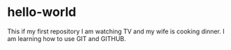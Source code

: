 # hello-world
This if my first repository
I am watching TV and my wife is cooking dinner.
I am learning how to use GIT and GITHUB.
